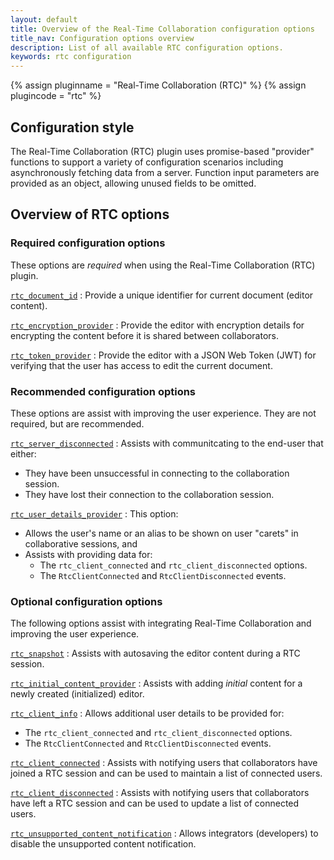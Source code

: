 ```yaml
---
layout: default
title: Overview of the Real-Time Collaboration configuration options
title_nav: Configuration options overview
description: List of all available RTC configuration options.
keywords: rtc configuration
---
```


{% assign pluginname = "Real-Time Collaboration (RTC)" %}
{% assign plugincode = "rtc" %}

## Configuration style

The Real-Time Collaboration (RTC) plugin uses promise-based "provider" functions to support a variety of configuration scenarios including asynchronously fetching data from a server. Function input parameters are provided as an object, allowing unused fields to be omitted.

## Overview of RTC options

### Required configuration options

These options are _required_ when using the Real-Time Collaboration (RTC) plugin.

[`rtc_document_id`]({{site.baseurl}}/plugins/premium/rtc/configuration/rtc-options-required/#rtc_document_id)
: Provide a unique identifier for current document (editor content).

[`rtc_encryption_provider`]({{site.baseurl}}/plugins/premium/rtc/configuration/rtc-options-required/#rtc_encryption_provider)
: Provide the editor with encryption details for encrypting the content before it is shared between collaborators.

[`rtc_token_provider`]({{site.baseurl}}/plugins/premium/rtc/configuration/rtc-options-required/#rtc_token_provider)
: Provide the editor with a JSON Web Token (JWT) for verifying that the user has access to edit the current document.

### Recommended configuration options

These options are assist with improving the user experience. They are not required, but are recommended.

[`rtc_server_disconnected`]({{site.baseurl}}/plugins/premium/rtc/configuration/rtc-options-optional/#rtc_server_disconnected)
: Assists with communitcating to the end-user that either:
- They have been unsuccessful in connecting to the collaboration session.
- They have lost their connection to the collaboration session.

[`rtc_user_details_provider`]({{site.baseurl}}/plugins/premium/rtc/configuration/rtc-options-optional/#rtc_user_details_provider)
: This option:
- Allows the user's name or an alias to be shown on user "carets" in collaborative sessions, and
- Assists with providing data for:
    - The `rtc_client_connected` and `rtc_client_disconnected` options.
    - The `RtcClientConnected` and `RtcClientDisconnected` events.

### Optional configuration options

The following options assist with integrating Real-Time Collaboration and improving the user experience.

[`rtc_snapshot`]({{site.baseurl}}/plugins/premium/rtc/configuration/rtc-options-optional/#rtc_snapshot)
: Assists with autosaving the editor content during a RTC session.

[`rtc_initial_content_provider`]({{site.baseurl}}/plugins/premium/rtc/configuration/rtc-options-optional/#rtc_initial_content_provider)
: Assists with adding _initial_ content for a newly created (initialized) editor.

[`rtc_client_info`]({{site.baseurl}}/plugins/premium/rtc/configuration/rtc-options-optional/#rtc_client_info)
: Allows additional user details to be provided for:
- The `rtc_client_connected` and `rtc_client_disconnected` options.
- The `RtcClientConnected` and `RtcClientDisconnected` events.

[`rtc_client_connected`]({{site.baseurl}}/plugins/premium/rtc/configuration/rtc-options-optional/#rtc_client_connected)
: Assists with notifying users that collaborators have joined a RTC session and can be used to maintain a list of connected users.

[`rtc_client_disconnected`]({{site.baseurl}}/plugins/premium/rtc/configuration/rtc-options-optional/#rtc_client_disconnected)
: Assists with notifying users that collaborators have left a RTC session and can be used to update a list of connected users.

[`rtc_unsupported_content_notification`]({{site.baseurl}}/plugins/premium/rtc/configuration/rtc-options-optional/#rtc_unsupported_content_notification)
: Allows integrators (developers) to disable the unsupported content notification.
